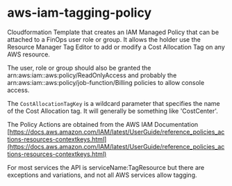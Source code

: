 # aws-iam-tagging-policy
Cloudformation Template that creates an IAM Managed Policy that can be attached to a FinOps user role or group.
It allows the holder use the Resource Manager Tag Editor to add or modify a Cost Allocation Tag on any AWS resource.

The user, role or group should also be granted the arn:aws:iam::aws:policy/ReadOnlyAccess and probably the arn:aws:iam::aws:policy/job-function/Billing policies to allow console access.

The `CostAllocationTagKey` is a wildcard parameter that specifies the name of the Cost Allocation tag. It will generally be something like 'CostCenter'.

The Policy Actions are obtained from the AWS IAM Documentation [https://docs.aws.amazon.com/IAM/latest/UserGuide/reference_policies_actions-resources-contextkeys.html](https://docs.aws.amazon.com/IAM/latest/UserGuide/reference_policies_actions-resources-contextkeys.html)

For most services the API is serviceName:TagResource but there are exceptions and variations, and not all AWS services allow tagging.
